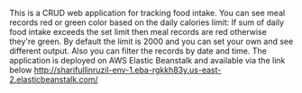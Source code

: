 This is a CRUD web application for tracking food intake. You can see meal records red or green color based on the daily calories limit: If sum of daily food intake exceeds the set limit then meal records are red otherwise they're green. By default the limit is 2000 and you can set your own and see different output. Also you can filter the records by date and time. The application is deployed on AWS Elastic Beanstalk and available via the link below http://sharifullinruzil-env-1.eba-rgkkh83y.us-east-2.elasticbeanstalk.com/
